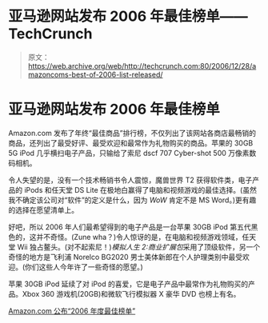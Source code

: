 # 亚马逊网站发布 2006 年最佳榜单——TechCrunch

> 原文：<https://web.archive.org/web/http://techcrunch.com:80/2006/12/28/amazoncoms-best-of-2006-list-released/>

# 亚马逊网站发布 2006 年最佳榜单

Amazon.com 发布了年终“最佳商品”排行榜，不仅列出了该网站各商店最畅销的商品，还列出了最受好评、最受欢迎和最常作为礼物购买的商品。苹果的 30GB 5G iPod 几乎横扫电子产品，只输给了索尼 dscf 707 Cyber-shot 500 万像素数码相机。

令人失望的是，没有一个技术畅销书令人震惊，魔兽世界 T2 获得软件类，电子产品的 iPods 和任天堂 DS Lite 在极地白赢得了电脑和视频游戏的最佳选择。(虽然我不确定该公司对“软件”的定义是什么，因为 *WoW* 肯定不是 MS Word。)更有趣的选择在愿望清单上。

好吧，所以 2006 年人们最希望得到的电子产品是一台苹果 30GB iPod 第五代黑色的，这并不奇怪。(Zune wha？)令人惊讶的是，在电脑和视频游戏领域，任天堂 Wii 独占鳌头。(对不起索尼！)*模拟人生 2:商业扩展包*采用了顶级软件，另一个奇怪的地方是飞利浦 Norelco BG2020 男士美体新郎在个人护理类别中最受欢迎。(你们这些人今年许了一些奇怪的愿望。)

苹果 30GB iPod 延续了对 iPod 的喜爱，它是电子产品中最常作为礼物购买的产品。Xbox 360 游戏机(20GB)和微软飞行模拟器 X 豪华 DVD 也榜上有名。

[Amazon.com 公布“2006 年度最佳榜单”](https://web.archive.org/web/20200806015556/http://phx.corporate-ir.net/phoenix.zhtml?c=176060&p=irol-newsArticle&ID=945100&highlight=)